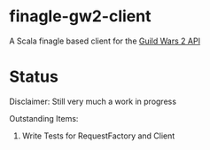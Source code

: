 finagle-gw2-client
==================

A Scala finagle based client for the [Guild Wars 2 API](http://wiki.guildwars2.com/wiki/API)

Status
==================
Disclaimer: Still very much a work in progress

Outstanding Items:  
1. Write Tests for RequestFactory and Client  

